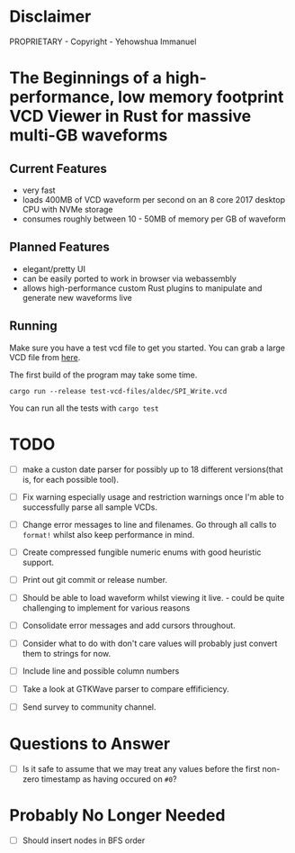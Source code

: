 # Disclaimer
PROPRIETARY - Copyright - Yehowshua Immanuel

# The Beginnings of a high-performance, low memory footprint VCD Viewer in Rust for massive multi-GB waveforms

## Current Features
 - very fast
 - loads 400MB of VCD waveform per second on an 8 core 2017 desktop CPU with NVMe storage
 - consumes roughly between 10 - 50MB of memory per GB of waveform

## Planned Features
 - elegant/pretty UI
 - can be easily ported to work in browser via webassembly
 - allows high-performance custom Rust plugins to manipulate and
   generate new waveforms live

## Running

Make sure you have a test vcd file to get you started. You can grab
a large VCD file from
[here](https://drive.google.com/file/d/1pfm2qo2l8fGTHHJ8TLrg1vSGaV_TUbp2/view?usp=sharing).

The first build of the program may take some time.

``cargo run --release test-vcd-files/aldec/SPI_Write.vcd``

You can run all the tests with ``cargo test``

# TODO
 - [ ] make a custon date parser for possibly up to 18 different versions(that 
       is, for each possible tool).
 - [ ] Fix warning especially usage and restriction warnings once I'm
       able to successfully parse all sample VCDs.
 - [ ] Change error messages to line and filenames. Go through all calls to ``format!``
       whilst also keep performance in mind.
 - [ ] Create compressed fungible numeric enums with good heuristic support.
 - [ ] Print out git commit or release number.
 - [ ] Should be able to load waveform whilst viewing it live.
       - could be quite challenging to implement for various reasons

 - [ ] Consolidate error messages and add cursors throughout.
 - [ ] Consider what to do with don't care values
       will probably just convert them to strings for now.
 - [ ] Include line and possible column numbers
 - [ ] Take a look at GTKWave parser to compare effificiency.
 - [ ] Send survey to community channel.

# Questions to Answer
 - [ ] Is it safe to assume that we may treat any values before the first
       non-zero timestamp as having occured on `#0`?

# Probably No Longer Needed
 - [ ] Should insert nodes in BFS order